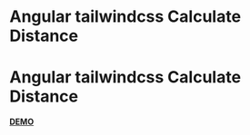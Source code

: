 <!DOCTYPE html>
<html>
<head>
	<h1>Angular tailwindcss Calculate Distance</h1>
</head>
<body>
	<h1>Angular tailwindcss Calculate Distance</h1>
	<a href="https://vasileclaudiu.github.io/angcalculatedistance/"><strong>DEMO</strong></a>
</body>
</html>
